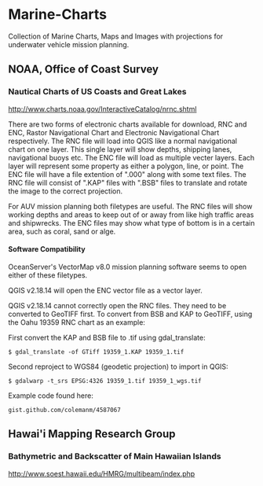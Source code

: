 # Marine-Charts
Collection of Marine Charts, Maps and Images with projections for underwater vehicle mission planning.

## NOAA, Office of Coast Survey
### Nautical Charts of US Coasts and Great Lakes
<http://www.charts.noaa.gov/InteractiveCatalog/nrnc.shtml>

There are two forms of electronic charts available for download, RNC and ENC, Rastor Navigational Chart and Electronic Navigational Chart respectively. The RNC file will load into QGIS like a normal navigational chart on one layer. This single layer will show depths, shipping lanes, navigational buoys etc. The ENC file will load as multiple vecter layers. Each layer will represent some property as either a polygon, line, or point. The ENC file will have a file extention of ".000" along with some text files. The RNC file will consist of ".KAP" files with ".BSB" files to translate and rotate the image to the correct projection.

For AUV mission planning both filetypes are useful. The RNC files will show working depths and areas to keep out of or away from like high traffic areas and shipwrecks. The ENC files may show what type of bottom is in a certain area, such as coral, sand or alge.

#### Software Compatibility

OceanServer's VectorMap v8.0 mission planning software seems to open either of these filetypes.

QGIS v2.18.14 will open the ENC vector file as a vector layer.

QGIS v2.18.14 cannot correctly open the RNC files. They need to be converted to GeoTIFF first.
To convert from BSB and KAP to GeoTIFF, using the Oahu 19359 RNC chart as an example:

First convert the KAP and BSB file to .tif using gdal_translate:
```
$ gdal_translate -of GTiff 19359_1.KAP 19359_1.tif
```

Second reproject to WGS84 (geodetic projection) to import in QGIS:
```
$ gdalwarp -t_srs EPSG:4326 19359_1.tif 19359_1_wgs.tif
```

Example code found here:
```
gist.github.com/colemanm/4587067
```

## Hawai'i Mapping Research Group
### Bathymetric and Backscatter of Main Hawaiian Islands
<http://www.soest.hawaii.edu/HMRG/multibeam/index.php>
